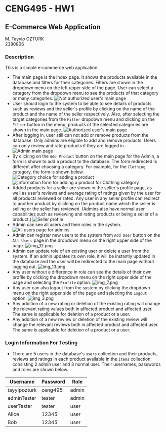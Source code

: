 # CENG495 - HW1

## E-Commerce Web Application

M. Tayyip OZTURK<br>
2380806

### Description

This is a simple e-commerce web application.
- The main page is the index page. It shows the products available in the database and filters for their categories. Filters are shown in the dropdown menu on the left upper side of the page. User can select a category from the dropdown menu to see the products of that category or many categories.
![Not authorized user's main page](img/img.png)
- User should login to the system to be able to see details of products such as reviews and the seller's profile by clicking on the name of the product and the name of the seller respectively. Also, after selecting the target categories from the `Filter` dropdown menu and clicking on the `Filter` button in the menu, products of the selected categories are shown in the main page.
![Authorized user's main page](img/img_8.png)
- After logging in, user still can not add or remove products from the database. Only admins are eligible to add and remove products. Users can only review and rate products if they are logged in.
![Admin main page ](img/img_2.png)
- By clicking on the `Add Product` button on the main page for the Admin, a form is shown to add a product to the database. The form redirected is different after choosing a category. For example, for the `Clothing` category, the form is shown below.
![Category choice for adding a product](img/img_9.png)
![Information form for adding a product for Clothing category](img/img_10.png)
- Added products for a seller are shown in the seller's profile page, as well as user's reviews and average rating of ratings given by the user for all products reviewed or rated. Any user in any seller profile can redirect to another product by clicking on the product name which the seller is selling or the seller has reviewed. (Admins also have normal user capabilities such as reviewing and rating products or being a seller of a product.)
![Seller profile](img/img_4.png)
- Admin can see all users and their roles in the system.
![All users page for admins](img/img_5.png)
- Admin can register new users to the system from `Add User` button on the `All Users` page in the dropdown menu on the right upper side of the page.
![img_12.png](img/img_12.png)
- Admin can update role of an existing user or delete a user from the system. If an admin updates its own role, it will be instantly updated in the database and the user will be redirected to the main page without logging out.
![img_13.png](img/img_13.png)
- Any user without a difference in role can see the details of their own profile by clicking the dropdown menu on the right upper side of the page and selecting the `Profile` option.
![img_7.png](img/img_7.png)
- Any user can also logout from the system by clicking the dropdown menu on the right upper side of the page and selecting the `Logout` option.
![img_3.png](img/img_3.png)
- Any addition of a new rating or deletion of the existing rating will change the relevant rating values both in affected product and affected user. The same is applicable for deletion of a product or a user.
- Any addition of a new review or deletion of the existing review will change the relevant reviews both in affected product and affected user. The same is applicable for deletion of a product or a user.

### Login Information For Testing
- There are 5 users in the database's `users` collection and their products, reviews and ratings in each product available in the `items` collection; consisting 2 admin user and 3 normal user. Their usernames, passwords and roles are shown below.

| Username     | Password | Role |
|--------------|----------| --- |
| tayyipozturk | ceng495  | admin |
| adminTester  | tester   | admin |
| userTester   | tester   | user |
| Alice        | 12345    | user |
| Bob          | 12345    | user |